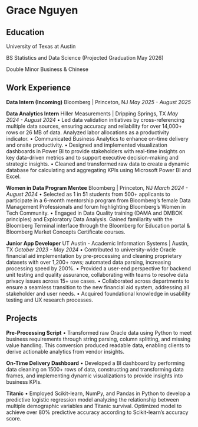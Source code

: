 # Grace Nguyen

## Education

University of Texas at Austin

BS Statistics and Data Science (Projected Graduation May 2026)

Double Minor Business & Chinese


## Work Experience

**Data Intern (Incoming)**
Bloomberg | Princeton, NJ
*May 2025 - August 2025*

**Data Analytics Intern** 
Hiller Measurements | Dripping Springs, TX 
*May 2024 - August 2024*
• Led data validation initiatives by cross-referencing multiple data sources, ensuring accuracy and reliability for over 14,000+ rows or 26 MB of data. Analyzed labor allocations as a productivity indicator.
• Communicated Business Analytics to enhance on-time delivery and onsite productivity.
• Designed and implemented visualization dashboards in Power BI to provide stakeholders with real-time insights on key data-driven metrics and to support executive decision-making and strategic insights.
• Cleaned and transformed raw data to create a dynamic database for calculating and aggregating KPIs using Microsoft Power BI and Excel.

**Women in Data Program Mentee**
Bloomberg | Princeton, NJ 
*March 2024 - August 2024*
• Selected as 1 in 51 students from 500+ applicants to participate in a 6-month mentorship program from Bloomberg’s female Data Management Professionals and forum highlighting Bloomberg’s Women in Tech Community.
• Engaged in Data Quality training (DAMA and DMBOK principles) and Exploratory Data Analysis. Gained familiarity with the Bloomberg Terminal interface through the Bloomberg for Education portal & Bloomberg Market Concepts Certificate courses.

**Junior App Developer**
UT Austin - Academic Information Systems | Austin, TX
*October 2023 - May 2024*
• Contributed to university-wide Oracle financial aid implementation by pre-processing and cleaning proprietary datasets with over 1,200+ rows; automated data parsing, increasing processing speed by 200%.
• Provided a user-end perspective for backend unit testing and quality assurance, collaborating with teams to resolve data privacy issues across 15+ use cases.
• Collaborated across departments to ensure a seamless transition to the new financial aid system, addressing all stakeholder and user needs.
• Acquired foundational knowledge in usability testing and UX research processes.

## Projects

**Pre-Processing Script**
• Transformed raw Oracle data using Python to meet business requirements through string parsing, column splitting, and missing value handling. This conversion produced readable data, enabling clients to derive actionable analytics from vendor insights.

**On-Time Delivery Dashboard**
• Developed a BI dashboard by performing data cleaning on 1500+ rows of data, constructing and transforming data frames, and implementing dynamic visualizations to provide insights into business KPIs.

**Titanic**
• Employed Scikit-learn, NumPy, and Pandas in Python to develop a predictive logistic regression model analyzing the relationship between multiple demographic variables and Titanic survival. Optimized model to achieve over 80% predictive accuracy according to Scikit-learn’s accuracy score.

